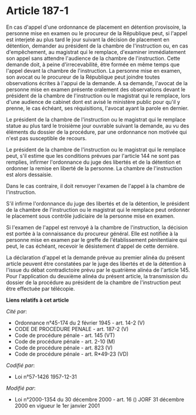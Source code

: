 # Article 187-1

En cas d'appel d'une ordonnance de placement en détention provisoire, la personne mise en examen ou le procureur de la
République peut, si l'appel est interjeté au plus tard le jour suivant la décision de placement en détention, demander au
président de la chambre de l'instruction ou, en cas d'empêchement, au magistrat qui le remplace, d'examiner immédiatement son
appel sans attendre l'audience de la chambre de l'instruction. Cette demande doit, à peine d'irrecevabilité, être formée en
même temps que l'appel devant la chambre de l'instruction. La personne mise en examen, son avocat ou le procureur de la
République peut joindre toutes observations écrites à l'appui de la demande. A sa demande, l'avocat de la personne mise en
examen présente oralement des observations devant le président de la chambre de l'instruction ou le magistrat qui le
remplace, lors d'une audience de cabinet dont est avisé le ministère public pour qu'il y prenne, le cas échéant, ses
réquisitions, l'avocat ayant la parole en dernier. 

Le président de la chambre de l'instruction ou le magistrat qui le remplace statue au plus tard le troisième jour ouvrable
suivant la demande, au vu des éléments du dossier de la procédure, par une ordonnance non motivée qui n'est pas susceptible
de recours. 

Le président de la chambre de l'instruction ou le magistrat qui le remplace peut, s'il estime que les conditions prévues par
l'article 144 ne sont pas remplies, infirmer l'ordonnance du juge des libertés et de la détention et ordonner la remise en
liberté de la personne. La chambre de l'instruction est alors dessaisie. 

Dans le cas contraire, il doit renvoyer l'examen de l'appel à la chambre de l'instruction. 

S'il infirme l'ordonnance du juge des libertés et de la détention, le président de la chambre de l'instruction ou le
magistrat qui le remplace peut ordonner le placement sous contrôle judiciaire de la personne mise en examen. 

Si l'examen de l'appel est renvoyé à la chambre de l'instruction, la décision est portée à la connaissance du procureur
général. Elle est notifiée à la personne mise en examen par le greffe de l'établissement pénitentiaire qui peut, le cas
échéant, recevoir le désistement d'appel de cette dernière. 

La déclaration d'appel et la demande prévue au premier alinéa du présent article peuvent être constatées par le juge des
libertés et de la détention à l'issue du débat contradictoire prévu par le quatrième alinéa de l'article 145. Pour
l'application du deuxième alinéa du présent article, la transmission du dossier de la procédure au président de la chambre de
l'instruction peut être effectuée par télécopie.

**Liens relatifs à cet article**

_Cité par_:

  - Ordonnance n°45-174 du 2 février 1945 - art. 14-2 (V)
  - CODE DE PROCEDURE PENALE - art. 187-2 (V)
  - Code de procédure pénale - art. 145 (VT)
  - Code de procédure pénale - art. 2-10 (M)
  - Code de procédure pénale - art. 823 (V)
  - Code de procédure pénale - art. R*49-23 (VD)

_Codifié par_:

  - Loi n°57-1426 1957-12-31

_Modifié par_:

  - Loi n°2000-1354 du 30 décembre 2000 - art. 16 () JORF 31 décembre 2000 en vigueur le 1er janvier 2001
